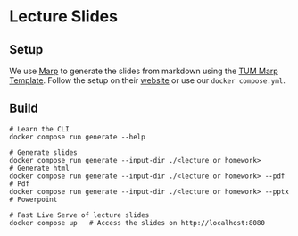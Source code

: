 # Lecture Slides

## Setup

We use [Marp](https://marp.app) to generate the slides from markdown using the [TUM Marp Template](https://github.com/hofbi/tum-marp-template). Follow the setup on their [website](https://github.com/marp-team/marp-cli) or use our `docker compose.yml`.

## Build

```shell
# Learn the CLI
docker compose run generate --help

# Generate slides
docker compose run generate --input-dir ./<lecture or homework>         # Generate html
docker compose run generate --input-dir ./<lecture or homework> --pdf   # Pdf
docker compose run generate --input-dir ./<lecture or homework> --pptx  # Powerpoint

# Fast Live Serve of lecture slides
docker compose up   # Access the slides on http://localhost:8080
```
